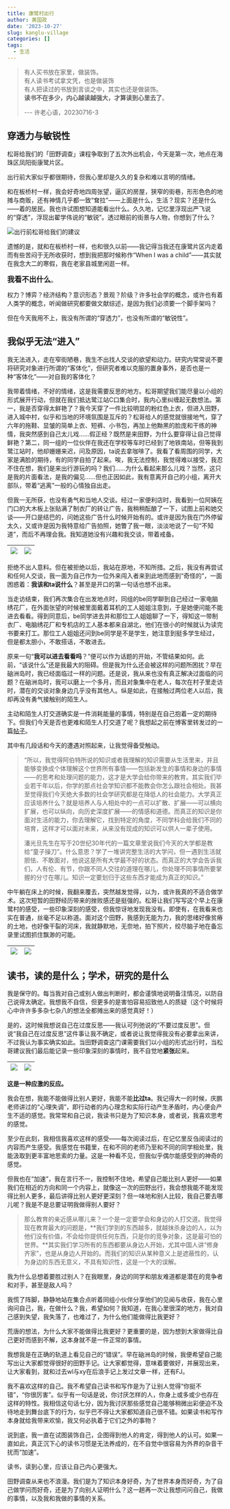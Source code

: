 ```yaml
---
title: 康鹭村出行
author: 黄国政
date: '2023-10-27'
slug: kanglu-village
categories: []
tags:
  - 生活
---
```


<!--more-->

> 有人买书放在家里，做装饰。  
> 有人读书考试拿文凭，也是做装饰  
> 有人把读过的书放到言谈之中，其实也还是做装饰。  
> **读书不在多少，内心越读越强大，才算读到心里去了**。
>
> --- 许老心语，20230716-3

## 穿透力与敏锐性

松哥给我们的「田野调查」课程争取到了五次外出机会，今天是第一次，地点在海珠区凤阳街康鹭片区。

出行前大家似乎都很期待，但我心里却是久久的复杂和难以言明的情绪。

和在板桥村一样，我会好奇地四周张望，逼仄的房屋，狭窄的街巷，形形色色的地摊与商贩，还有神情几乎都一致“耷拉”——上面是什么，生活？现实？还是什么——着的居民。我也许试图想知道能看出什么。久久地，记忆里浮现出严飞说的“穿透”，浮现出翟学伟说的“敏锐”。透过眼前的街景与人物，你想到了什么？

![出行前松哥给我们的建议](https://cdn.jsdelivr.net/gh/residualsun1/blog-static/images/2023/10/10-27-out-plan.jpg)

遗憾的是，就和在板桥村一样，也和很久以前——我记得当我还在康鹭片区内走着而有些苦闷于无所收获时，想到我把那时候称作“When I was a child”——其实就在我念大二的寒假，我在老家县城里闲逛一样。

<span style="font-size:17px;">**我看不出什么**</span>。

权力？博弈？经济结构？意识形态？景观？阶级？许多社会学的概念，或许也有着人类学的概念，听闻做研究都要做文献综述，是因为我们必须要一个脚手架吗？

但在今天我用不上，我没有所谓的“穿透力”，也没有所谓的“敏锐性”。

## 我似乎无法“进入”

我无法进入，走在窄街陋巷，我生不出找人交谈的欲望和动力。研究内常常说不要将研究对象进行所谓的“客体化”，但研究者难以克服的置身事外，是否也是一种“客体化”——对自我的客体化？

我带着情绪，不好的情绪，这是我需要反思的地方。松哥期望我们能尽量以小组的形式展开行动，但就在我们抵达鹭江站C口集合时，我内心里纠缠起无数想法。第一，我是否穿得太鲜艳了？我今天穿了一件比较明显的粉红色上衣，但进入田野，进入城中村，似乎和当地的环境氛围是互斥的？松哥给人的感觉就很接地气，穿了六年的拖鞋、显皱的简单上衣、短裤、小书包，再加上他黝黑的脸庞和干练的神情，我突然感到自己太儿戏……假正经？既然是来田野，为什么要穿得让自己觉得鲜艳？第二，同一组的一位伙伴在我还在学校等车时已经到了地铁南站，但等我到鹭江站时，他却姗姗来迟，问及原因，ta说去拿咖啡了。我看了看周围的同学，大家是满脸的期待，有的同学自拍了起来。唉，我无法控制，我觉得难以接受，我忍不住在想，我们是来出行游玩的吗？我们……为什么看起来那么儿戏？当然，这只是我的片面看法，是我的偏见……但也正因如此，我有意离开自己的小组，离开大部队，带着“逃离”一般的心情独自出走。

但我一无所获，也没有勇气和当地人交谈。经过一家便利店时，我看到一位阿姨在门口的大木板上张贴满了制衣厂的转让广告，我稍稍酝酿了一下，试图上前和她交谈——开口是结巴的，问她这些广告什么时候开始有的。或许是因为我在门外停留太久，又或许是因为我特意给广告拍照，她瞥了我一眼，淡淡地说了一句“不知道”，而后不再理会我。我知道她没有兴趣和我交谈，带着戒备。

|![](https://cdn.jsdelivr.net/gh/residualsun1/blog-static/images/2023/10/10-27-advertise1.jpg)|![](https://cdn.jsdelivr.net/gh/residualsun1/blog-static/images/2023/10/10-27-advertise2.jpg)|
|:-:|:-:|

拒绝不出人意料。但在被拒绝以后，我站在原地，不知所措。之后，我没有再尝试和任何人交谈，我一面为自己作为一位外来闯入者来到此地而感到“奇怪的”，一面困惑着：**我该和ta说什么**？甚至是开口的第一句话也想不出来。

当走访结束，我们再次集合在出发地点时，同组的be同学聊到自己经过一家电脑绣花厂，在外面张望的时候被里面戴着耳机的工人姐姐注意到，于是她便问能不能进去看看。得到同意后，be同学进去并和那位工人姐姐聊了一下，得知这一带制衣厂、电脑绣花厂和专机店的工人基本都来自湖北，他们在很小的时候就认为读完书要来打工。那位工人姐姐还问到be同学是不是学生，她注意到挺多学生经过，但是都太胆小，不敢搭话，不敢进去。

原来一句“**我可以进去看看吗**？”便可以作为话题的开始，不管结果如何。此前，“该说什么”还是我最大的阻碍。但是我为什么还会被这样的问题所困扰？早在硇洲岛时，我已经面临过一样的问题。还是说，我从来也没有真正解决过面临的问题？在硇洲岛时，我可以磨上一个多月，而且对象集中在老人，每次在村子里走访时，潜在的交谈对象身边几乎没有其他人。纵是如此，在接触过两位老人以后，我却再没有勇气接触别的陌生人。

主动和陌生人打交道确实是一件消耗能量的事情，特别是在自己抱着一定的期待下。但我们今天是否也更难和陌生人打交道了呢？我想起之前在博客里转发过的一篇[帖子](https://guozheng.rbind.io/posts/2023/08/real-education/)。

其中有几段话和今天的遭遇对照起来，让我觉得备受触动。

> “所以，我觉得阿伯特所说的知识或者我理解的知识需要从生活里来，并且能够变换成个体理解这个世界所有事情——包括新发生的事情和身边的事情——的思考和处理问题的能力，这才是大学会给你带来的教育。其实我们毕业若干年以后，你学的那点社会学知识都不能教会你怎么跟社会相处。我甚至觉得我们今天绝大多数的社会学研究都是在降低人的社会能力。大学真正应该培养什么？就是培养人与人相处中的一点可以扩散、扩展——可以横向扩展，也可以纵向，向历史深度扩展——的情感和道德。而真正的知识是你面对生活的能力，你去理解它，找到特定的角度，不同学科会给我们不同的培育，这样才可以面对未来，从来没有现成的知识可以供人一辈子使用。
>
> 潘光旦先生在写于20世纪30年代的一篇文章里说我们今天的大学都是教给“童子操刀”。什么意思？学了一堆讲完整生活的大学问，但一遇到生活就胆怯、不敢面对，他说这是所有大学最不好的状态。而真正的大学会告诉我们，人有伦、有节，你跟不同人交往的道理在哪儿，你处理不同事情所要掌握的分寸在哪儿。知识一定要划归于这些东西才能成为真正的知识。”

中午躺在床上的时候，我翻来覆去，突然越发觉得，以为，或许我真的不适合做学术。这次短暂的田野经历带来的挫败感还是挺强的。松哥让我们写写这个早上在康鹭村的感受，一些印象深刻的感受，但我惊讶地发现我没有。即使有，在我看来也实在普通，丝毫不足以称道。面对这个田野，我感到无能为力，我的思绪好像贫瘠的土地，也好像干裂的河床，我就静默地，无奈地，拍下照片，绞尽脑子地在备忘录里试图抓住飘渺的可能。

|![](https://cdn.jsdelivr.net/gh/residualsun1/blog-static/images/2023/10/10-27-beiwanglu1.jpg)|![](https://cdn.jsdelivr.net/gh/residualsun1/blog-static/images/2023/10/10-27-beiwanglu2.jpg)|
|:-:|:-:|

## 读书，读的是什么；学术，研究的是什么

我是保守的。每当我对自己或别人做出判断时，都会谨慎地说明备注情况，以防自己说得太确定。我想我不自信，但更多的是害怕容易招致他人的质疑（这个时候将心中许许多多杂七杂八的想法全都摊出来的感觉真好！）

是的，这时候我想说自己在过度反思——我认可列弛说的“不要过度反思”。但说“我自己在过度反思”这件事让我不确定，或者说让我觉得我没有必要拿出来讲，不过我认为事实确实如此。当田野调查这门课需要我们以小组的形式出行时，当松哥建议我们最后能记录一些印象深刻的事情时，我不自觉地**紧张**起来。

|![](https://cdn.jsdelivr.net/gh/residualsun1/blog-static/images/2023/10/10-27-advise1.jpg)|![](https://cdn.jsdelivr.net/gh/residualsun1/blog-static/images/2023/10/10-27-advise2.jpg)|
|:-:|:-:|

**这是一种应激的反应。**

我会在想，我能不能做得比别人更好，我能不能**比过ta**。我记得大一的时候，庆鹏老师讲过的“心理失调”，即行动者的内心理念和实际行动产生矛盾时，内心便会产生不适的感觉。我常常和自己说，我读书只是为了知识本身，或者说，我喜欢思考的感觉。

至少在此刻，我相信我喜欢这样的感受——每次阅读过后，在记忆里反刍阅读过的内容而产生感受。我感觉在书籍里，在和不同的老师乃至和不同的同学相处里，我能汲取到更丰富地思索的力量。这是一种看不见，但我似乎偶尔能感受到的神奇的感觉。

但我也在“加速”，我在言行不一，我控制不住地，希望自己能比别人更好——如果我们在相近的方向和同一个内容上，就像这一次的田野出行，我会想我能不能发现得比别人更多，最后讲得比别人更好更深刻？但一味地和别人比较，我自己要去哪儿呢？我是不是总要证明我做得别人要好？

> 那么教育的亲近感从哪儿来？一个是一定要学会和身边的人打交道。我觉得现在教育最大的问题是，**我们学到的东西越多，就越抹杀身边的人，以为他们没有价值，不会给你提供任何东西，只是你的竞争对象，这是最可怕的世界。**其实我们学习所有的东西都要从身边人开始，尤其中国人讲“修身齐家”，也是从身边人开始的。而我们的知识从某种意义上是遮蔽性的，认为身边的东西无意义，不具有知识性，这是一个大的误解。

我为什么总想着要胜过别人？在我眼里，身边的同学和朋友难道都是潜在的竞争者和对手，甚至是敌人吗？

我慌了阵脚，静静地站在集合点听着同组小伙伴分享他们的见闻与收获，我在心里询问自己，我，在做什么？我，希望如何？我知道，在我心里很深的地方，我对自己感到失望，我失落了，也难过了，为什么他们能做得比我更好？

荒唐的想法，为什么大家不能做得比我更好？更重要的是，因为想到大家做得比自己更好而感到不解，这本身就不是一件正常的事情。

我想我是在正确的轨道上看见自己的“错误”。早在硇洲岛的时候，我便希望自己能写出让大家都觉得很好的田野手记。让大家都觉得，意味着要做好，并展现出来，让大家看到，就和过去wl与xy在后浪手记上发过文章一样，还有FJ。

我不喜欢这样的自己。我不希望自己读书和写作是为了让别人觉得“你挺不错”，“你很厉害”。似乎有一句话是说，你讨厌怎样的人，你身上或多或少也存在这样的特性。我相信这句话七分，因为我讨厌那些感觉自己能够稍微出彩便迫不及待地走到舞台底下的行为，似乎巴不得让大家都知道自己很不错。如果读书和写作本身就给我带来欢愉，我又何必执着于它们之外的事物？

说到底，我一直在试图装饰自己，企图得到他人的肯定，得到他人的认可。如果一直如此，真正沉下心的读书习惯是无法养成的，在不自觉中很容易为外界的杂音干扰而“加速”。

读书，读到心里，应该让自己内心更强大。

田野调查从来也不浪漫。我们是为了知识本身好奇，为了世界本身而好奇，为了自己做学问而好奇，还是为了向别人证明什么？这一趟再一次让我想问问自己，我做的事情，以及我和我做的事情的关系。